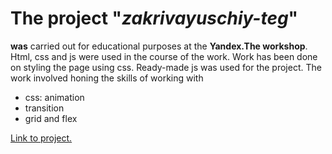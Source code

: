 # The project "*zakrivayuschiy-teg*"
**was** carried out for educational purposes at the **Yandex.The workshop**.
Html, css and js were used in the course of the work.
Work has been done on styling the page using css.
Ready-made js was used for the project.
The work involved honing the skills of working with

-  css: animation
-  transition
-  grid and flex

[Link to project.](https://github.com/Detrut/zakrivayuschiy-teg-f.git)